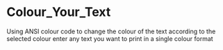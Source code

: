 # Colour_Your_Text
Using ANSI colour code to change the colour of the text according to the selected colour
enter any text you want to print in a single colour format
